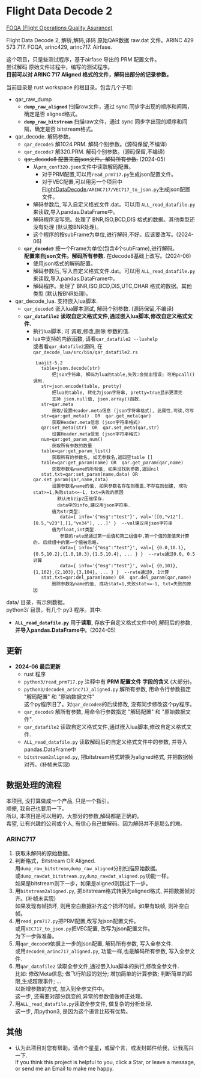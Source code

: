 # Flight Data Decode 2   

[FOQA (Flight Operations Quality Asurance)](http://en.wikipedia.org/wiki/Flight_operations_quality_assurance)  

Flight Data Decode 2, 解析,解码,译码 原始QAR数据 raw.dat 文件。ARINC 429 573 717. FOQA, arinc429, arinc717. Airfase.  

这个项目，只是些测试程序，基于airfase 导出的 PRM 配置文件。   
尝试解码 原始文件过程中，编写的测试程序。   
**目前可以对 ARINC 717 Aligned 格式的文件，解码出部分的记录参数。**   

当前目录是 rust workspace 的根目录。包含几个子项:   
* qar_raw_dump   
  - **`dump_raw_aligned`** 扫描raw文件，通过 sync 同步字出现的顺序和间隔，确定是否 aligned格式。   
  - **`dump_raw_bitstream`** 扫描raw文件，通过 sync 同步字出现的顺序和间隔，确定是否 bitstream格式。   
* qar_decode.  解码参数。   
  - `qar_decode5` 解1024.PRM. 解码个别参数。(源码保留,不编译)   
  - `qar_decode7` 解320.PRM. 解码个别参数。(源码保留,不编译)   
  - ~~qar_decode8 配置来自json文件。解码所有参数.~~ (2024-05)   
    - 从`prm_conf320.json`文件中读取解码配置。   
      - 对于PRM配置,可以用`read_prm717.py`生成json配置文件。   
      - 对于VEC配置,可以用另一个项目中[FlightDataDecode](https://github.com/osnosn/FlightDataDecode)`/ARINC717/VEC717_to_json.py`生成json配置文件。   
    - 解码参数后, 写入自定义格式文件.dat。可以用 `ALL_read_datafile.py` 来读取,导入pandas.DataFrame中。   
    - 解码程序没写完。处理了 BNR,ISO,BCD,DIS 格式的数据。其他类型还没有处理 (默认按BNR处理)。   
    - 这个程序的按subFrame为单位,进行解码,不好。应该要改写。(2024-06)   
  - **`qar_decode9`** 按一个Frame为单位(包含4个subFrame),进行解码。   
    **配置来自json文件。解码所有参数.** 在decode8基础上改写。(2024-06)   
    - 使用json格式的解码配置。   
    - 解码参数后, 写入自定义格式文件.dat。可以用 `ALL_read_datafile.py` 来读取,导入pandas.DataFrame中。   
    - 解码程序。处理了 BNR,ISO,BCD,DIS,UTC,CHAR 格式的数据。其他类型 (默认按BNR处理)。   
* qar_decode_lua. 支持嵌入lua脚本.    
  - `qar_decode6` 嵌入lua脚本测试, 解码个别参数. (源码保留,不编译)   
  - **`qar_datafile2`** **读取自定义格式文件,通过嵌入lua脚本,修改自定义格式文件.**   
    - 执行lua脚本, 可 调取,修改,删除 参数的值.   
    - lua中支持的内嵌函数, 请看`qar_datafile2 --luahelp`   
      或者看`qar_datafile2`源码, 在`qar_decode_lua/src/bin/qar_datafile2.rs`   
      ```
       Luajit-5.2
         table=json.decode(str)
             把json字符串, 解码为lua的table,失败:会抛出错误; 可用pcall()调用.
         str=json.encode(table, pretty)
             把lua的table, 转化为json字符串, pretty=true显示更漂亮
             支持 json.null值, json.array()函数.
         str=qar.meta
             获取/设置Header.meta信息 (json字符串格式), 此属性,可读,可写
         str=qar:get_meta()  OR  qar.get_meta(qar)
             获取Header.meta信息 (json字符串格式)
         qar:set_meta(str)  OR  qar.set_meta(qar,str)
             设置Header.meta信息 (json字符串格式)
         num=qar:get_param_num()
             获取所有参数的数量
         table=qar:get_param_list()
             获取所有的参数名, 如无参数名,返回空table []
         table=qar:get_param(name) OR  qar.get_param(qar,name)
             获取参数名name的所有值, 如果没找到参数,返回nil
         stat,txt=qar:set_param(name,data) OR  qar.set_param(qar,name,data)
             设置参数名name的值, 如果参数名存在则覆盖,不存在则创建, 成功stat>=1,失败stat<=-1, txt=失败的原因
               默认用bzip2压缩保存.
               data中的info,建议用json字符串.
             值为str类型:
                data={ info='{"msg":"test"}', val='[[0,"v12"],[0.5,"v23"],[1,"vv34"], ...]' }  --val建议用json字符串
             值为float,int类型.
                参数的rate是通过第一组值和第二组值中,第一个值的差值来计算的. 后续组中的第一个值被忽略.
                data={ info='{"msg":"test"}', val={ {0.0,10.1},{0.5,10.2},{1.0,10.3},{1.5,10.4}, ... } }  --rate通过0.0, 0.5计算
                data={ info='{"msg":"test"}', val={ {0,101},{1,102},{2,103},{3,104}, ... } }  --rate通过0, 1计算
         stat,txt=qar:del_param(name) OR  qar.del_param(qar,name)
             删除参数名name的值, 成功stat=1,失败stat<=-1, txt=失败的原因
      ```

data/ 目录，有示例数据。  
python3/ 目录，有几个 py3 程序。其中:   
* **`ALL_read_datafile.py`** 用于**读取**, 存放于自定义格式文件中的,解码后的参数, **并导入pandas.DataFrame中**。(2024-05)   

## 更新  
* **2024-06 最后更新**   
  - rust 程序  
  - `python3/read_prm717.py` 注释中有 **PRM 配置文件 字段的含义** (大部分)。  
  - `python3/decode8_arinc717_aligned.py` 解所有参数, 用命令行参数指定 "解码配置" 和 "原始数据文件"   
    这个py程序旧了。对`qar_decode8`的后续修改, 没有同步修改这个py程序。   
  - `qar_decode9` 解所有参数, 用命令行参数指定 "解码配置" 和 "原始数据文件".   
  - `qar_datafile2` 读取自定义格式文件,通过嵌入lua脚本,修改自定义格式文件.   
  - `ALL_read_datafile.py` 读取解码后的自定义格式文件中的参数, 并导入pandas.DataFrame中   
  - `bitstream2aligned.py`, 把bitstream格式转换为aligned格式, 并把数据帧对齐。(补帧未实现)   

## 数据处理的流程   
本项目, 没打算做成一个产品, 只是一个指引。   
顺便, 我自己也要用一下。   
所以, 本项目是可以用的。大部分的参数,解码都是正确的。   
希望, 让有兴趣的公司或个人, 有信心自己做解码。因为解码并不是那么的难。   

### ARINC717   
1. 获取未解码的原始数据。   
2. 判断格式，Bitstream OR Aligned.    
   用`dump_raw_bitstream`,`dump_raw_aligned`分别扫描原始数据。   
   或`dump_rawdat_bitstream.py`,`dump_rawdat_aligned.py`功能一样。    
   如果是bitstream则下一步，如果是aligned则跳过下一步。   
3. 用`bitstream2aligned.py`, 把bitstream格式转换为aligned格式, 并把数据帧对齐。(补帧未实现)   
   如果发现有帧损坏, 则用空白数据补齐这个损坏的帧。如果有缺帧, 则补空白帧。   
4. 用`read_prm717.py`把PRM配置,改写为json配置文件。   
   或用`VEC717_to_json.py`把VEC配置, 改写为json配置文件。   
   为下一步做准备。   
5. 用`qar_decode9`依据上一步的json配置, 解码所有参数, 写入全参文件.   
   或用`decode8_arinc717_aligned.py`, 功能一样,也是解码所有参数, 写入全参文件.   
6. 用`qar_datafile2` 读取全参文件,通过嵌入lua脚本的执行,修改全参文件.   
   比如: 修改Meta信息; 做飞行阶段的划分; 增加简单的计算参数; 判断简单的超限,生成超限事件; ...    
   以新增参数的方式, 加入到全参文件中。   
   这一步, 还需要对部分跳变的,异常的参数值做修正处理。   
7. 用`ALL_read_datafile.py`读取全参文件, 做复杂的分析处理.   
   这一步, 用python3, 是因为这个语言比较有优势。   


## 其他  
* 认为此项目对您有帮助，请点个星星，或留个言，或发封邮件给我，让我高兴一下.   
  If you think this project is helpful to you, click a Star, or leave a message, or send me an Email to make me happy.  


